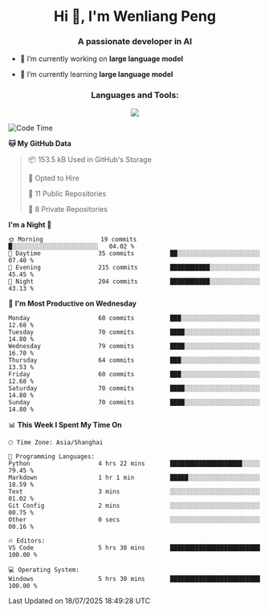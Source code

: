 <h1 align="center">Hi 👋, I'm Wenliang Peng</h1>
<h3 align="center">A passionate developer in AI</h3>

- 🔭 I’m currently working on **large language model**

- 🌱 I’m currently learning **large language model**

<!-- <h3 align="left">Connect with me:</h3> -->
<!-- <p align="left">
</p> -->

<h3 align="center">Languages and Tools:</h3>
<p align="center">
  <a href="https://skillicons.dev">
    <img src="https://skillicons.dev/icons?i=cpp,ros,docker,azure,git,linux,py,pytorch,cmake,githubactions,powershell,md&perline=6" />
  </a>
</p>


<!-- <p><img align="center" src="https://github-readme-stats.vercel.app/api/top-langs?username=bpwl0121&show_icons=true&locale=en&layout=compact" alt="bpwl0121" /></p> -->

<!-- <p><img align="center" src="https://github-readme-streak-stats.herokuapp.com/?user=bpwl0121&" alt="bpwl0121" /></p> -->

<!--START_SECTION:waka-->
![Code Time](http://img.shields.io/badge/Code%20Time-308%20hrs%2019%20mins-blue)

**🐱 My GitHub Data** 

> 📦 153.5 kB Used in GitHub's Storage 
 > 
> 💼 Opted to Hire
 > 
> 📜 11 Public Repositories 
 > 
> 🔑 8 Private Repositories 
 > 
**I'm a Night 🦉** 

```text
🌞 Morning                19 commits          █░░░░░░░░░░░░░░░░░░░░░░░░   04.02 % 
🌆 Daytime                35 commits          ██░░░░░░░░░░░░░░░░░░░░░░░   07.40 % 
🌃 Evening                215 commits         ███████████░░░░░░░░░░░░░░   45.45 % 
🌙 Night                  204 commits         ███████████░░░░░░░░░░░░░░   43.13 % 
```
📅 **I'm Most Productive on Wednesday** 

```text
Monday                   60 commits          ███░░░░░░░░░░░░░░░░░░░░░░   12.68 % 
Tuesday                  70 commits          ████░░░░░░░░░░░░░░░░░░░░░   14.80 % 
Wednesday                79 commits          ████░░░░░░░░░░░░░░░░░░░░░   16.70 % 
Thursday                 64 commits          ███░░░░░░░░░░░░░░░░░░░░░░   13.53 % 
Friday                   60 commits          ███░░░░░░░░░░░░░░░░░░░░░░   12.68 % 
Saturday                 70 commits          ████░░░░░░░░░░░░░░░░░░░░░   14.80 % 
Sunday                   70 commits          ████░░░░░░░░░░░░░░░░░░░░░   14.80 % 
```


📊 **This Week I Spent My Time On** 

```text
🕑︎ Time Zone: Asia/Shanghai

💬 Programming Languages: 
Python                   4 hrs 22 mins       ████████████████████░░░░░   79.45 % 
Markdown                 1 hr 1 min          █████░░░░░░░░░░░░░░░░░░░░   18.59 % 
Text                     3 mins              ░░░░░░░░░░░░░░░░░░░░░░░░░   01.02 % 
Git Config               2 mins              ░░░░░░░░░░░░░░░░░░░░░░░░░   00.75 % 
Other                    0 secs              ░░░░░░░░░░░░░░░░░░░░░░░░░   00.16 % 

🔥 Editors: 
VS Code                  5 hrs 30 mins       █████████████████████████   100.00 % 

💻 Operating System: 
Windows                  5 hrs 30 mins       █████████████████████████   100.00 % 
```


 Last Updated on 18/07/2025 18:49:28 UTC
<!--END_SECTION:waka-->
